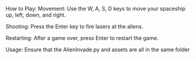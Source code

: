 How to Play:
  Movement: Use the W, A, S, D keys to move your spaceship up, left, down, and right.
  
  Shooting: Press the Enter key to fire lasers at the aliens.
  
  Restarting: After a game over, press Enter to restart the game.
  
Usage:
  Ensure that the AlienInvade.py and assets are all in the same folder
